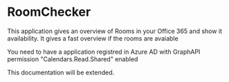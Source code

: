 # RoomChecker

This application gives an overview of Rooms in your Office 365 and show it availability.
It gives a fast overview if the rooms are avaiable

You need to have a application registred in Azure AD with GraphAPI permission "Calendars.Read.Shared" enabled

This documentation will be extended.

